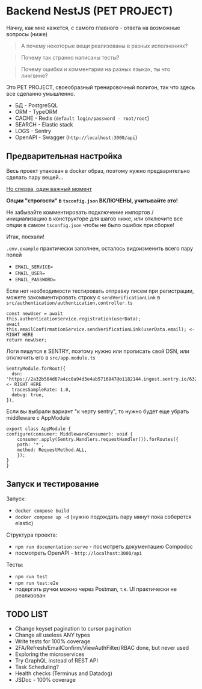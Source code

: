<h1>Backend NestJS (PET PROJECT)</h1>

Начну, как мне кажется, с самого главного - ответа на возможные вопросы (ниже)

> А почему некоторые вещи реализованы в разных исполнениях?

> Почему так странно написаны тесты?

> Почему ошибки и комментарии на разных языках, ты что лингвине?

Это PET PROJECT, своеобразный тренировочный полигон, так что здесь все сделанно умышленно.

- БД - PostgreSQL
- ORM - TypeORM
- CACHE - Redis (`default login/password - root/root`)
- SEARCH - Elastic stack
- LOGS - Sentry
- OpenAPI - Swagger (`http://localhost:3000/api`)

<h2>Предварительная настройка</h2>

Весь проект упакован в docker образ, поэтому нужно предварительно сделать пару вещей...

<ins>Но сперва, один важный момент <ins>

**Опции "строгости" в `tsconfig.json` ВКЛЮЧЕНЫ, учитывайте это!**

Не забывайте комментировать подключение импортов / инициализацию в конструкторе для шагов ниже, или отключите все опции в самом `tsconfig.json` чтобы не было ошибок при сборке! 

Итак, поехали!

`.env.example` практически заполнен, осталось видоизменить всего пару полей

- `EMAIL_SERVICE=`
- `EMAIL_USER=`
- `EMAIL_PASSWORD=`

Если нет необходимости тестировать отправку писем при регистрации, можете закомментировать строку с `sendVerificationLink` в `src/authentication/authentication.controller.ts`

    const newUser = await this.authenticationService.registration(userData);
    await this.emailConfirmationService.sendVerificationLink(userData.email); <- RIGHT HERE
    return newUser;

Логи пишутся в SENTRY, поэтому нужно или прописать свой DSN, или отключить его в `src/app.module.ts`

    SentryModule.forRoot({
      dsn: 'https://2a32b564d67a4cc0a94d3e4ab5716847@o1182144.ingest.sentry.io/6327156', <- RIGHT HERE
      tracesSampleRate: 1.0,
      debug: true,
    }),

Если вы выбрали вариант "к черту sentry", то нужно будет еще убрать middleware с AppModule

    export class AppModule {
    configure(consumer: MiddlewareConsumer): void {
        consumer.apply(Sentry.Handlers.requestHandler()).forRoutes({
        path: '*',
        method: RequestMethod.ALL,
        });
    }
    }

<h2>Запуск и тестирование</h2>

Запуск:
- `docker compose build`
- `docker compose up -d` (нужно подождать пару минут пока соберется elastic)

Структура проекта:
- `npm run documentation:serve` - посмотреть документацию Сompodoc
- посмотреть OpenAPI - `http://localhost:3000/api`

Тесты:
- `npm run test` 
- `npm run test:e2e`
- подергать ручки можно через Postman, т.к. UI практически не реализован 

<h2>TODO LIST</h2>

- Change keyset pagination to cursor pagination
- Change all useless ANY types
- Write tests for 100% coverage
- 2FA/Refresh/EmailConfirm/ViewAuthFilter/RBAC done, but never used
- Exploring the microservices
- Try GraphQL instead of REST API
- Task Scheduling?
- Health checks (Terminus and Datadog)
- JSDoc - 100% coverage
